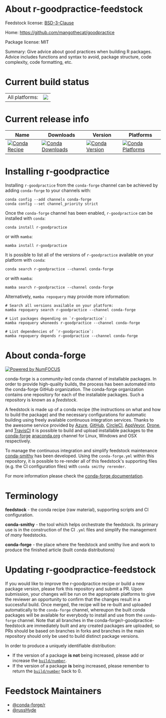About r-goodpractice-feedstock
==============================

Feedstock license: [BSD-3-Clause](https://github.com/conda-forge/r-goodpractice-feedstock/blob/main/LICENSE.txt)

Home: https://github.com/mangothecat/goodpractice

Package license: MIT

Summary: Give advice about good practices when building R packages. Advice includes functions and syntax to avoid, package structure, code complexity, code formatting, etc.

Current build status
====================


<table><tr><td>All platforms:</td>
    <td>
      <a href="https://dev.azure.com/conda-forge/feedstock-builds/_build/latest?definitionId=2588&branchName=main">
        <img src="https://dev.azure.com/conda-forge/feedstock-builds/_apis/build/status/r-goodpractice-feedstock?branchName=main">
      </a>
    </td>
  </tr>
</table>

Current release info
====================

| Name | Downloads | Version | Platforms |
| --- | --- | --- | --- |
| [![Conda Recipe](https://img.shields.io/badge/recipe-r--goodpractice-green.svg)](https://anaconda.org/conda-forge/r-goodpractice) | [![Conda Downloads](https://img.shields.io/conda/dn/conda-forge/r-goodpractice.svg)](https://anaconda.org/conda-forge/r-goodpractice) | [![Conda Version](https://img.shields.io/conda/vn/conda-forge/r-goodpractice.svg)](https://anaconda.org/conda-forge/r-goodpractice) | [![Conda Platforms](https://img.shields.io/conda/pn/conda-forge/r-goodpractice.svg)](https://anaconda.org/conda-forge/r-goodpractice) |

Installing r-goodpractice
=========================

Installing `r-goodpractice` from the `conda-forge` channel can be achieved by adding `conda-forge` to your channels with:

```
conda config --add channels conda-forge
conda config --set channel_priority strict
```

Once the `conda-forge` channel has been enabled, `r-goodpractice` can be installed with `conda`:

```
conda install r-goodpractice
```

or with `mamba`:

```
mamba install r-goodpractice
```

It is possible to list all of the versions of `r-goodpractice` available on your platform with `conda`:

```
conda search r-goodpractice --channel conda-forge
```

or with `mamba`:

```
mamba search r-goodpractice --channel conda-forge
```

Alternatively, `mamba repoquery` may provide more information:

```
# Search all versions available on your platform:
mamba repoquery search r-goodpractice --channel conda-forge

# List packages depending on `r-goodpractice`:
mamba repoquery whoneeds r-goodpractice --channel conda-forge

# List dependencies of `r-goodpractice`:
mamba repoquery depends r-goodpractice --channel conda-forge
```


About conda-forge
=================

[![Powered by
NumFOCUS](https://img.shields.io/badge/powered%20by-NumFOCUS-orange.svg?style=flat&colorA=E1523D&colorB=007D8A)](https://numfocus.org)

conda-forge is a community-led conda channel of installable packages.
In order to provide high-quality builds, the process has been automated into the
conda-forge GitHub organization. The conda-forge organization contains one repository
for each of the installable packages. Such a repository is known as a *feedstock*.

A feedstock is made up of a conda recipe (the instructions on what and how to build
the package) and the necessary configurations for automatic building using freely
available continuous integration services. Thanks to the awesome service provided by
[Azure](https://azure.microsoft.com/en-us/services/devops/), [GitHub](https://github.com/),
[CircleCI](https://circleci.com/), [AppVeyor](https://www.appveyor.com/),
[Drone](https://cloud.drone.io/welcome), and [TravisCI](https://travis-ci.com/)
it is possible to build and upload installable packages to the
[conda-forge](https://anaconda.org/conda-forge) [anaconda.org](https://anaconda.org/)
channel for Linux, Windows and OSX respectively.

To manage the continuous integration and simplify feedstock maintenance
[conda-smithy](https://github.com/conda-forge/conda-smithy) has been developed.
Using the ``conda-forge.yml`` within this repository, it is possible to re-render all of
this feedstock's supporting files (e.g. the CI configuration files) with ``conda smithy rerender``.

For more information please check the [conda-forge documentation](https://conda-forge.org/docs/).

Terminology
===========

**feedstock** - the conda recipe (raw material), supporting scripts and CI configuration.

**conda-smithy** - the tool which helps orchestrate the feedstock.
                   Its primary use is in the construction of the CI ``.yml`` files
                   and simplify the management of *many* feedstocks.

**conda-forge** - the place where the feedstock and smithy live and work to
                  produce the finished article (built conda distributions)


Updating r-goodpractice-feedstock
=================================

If you would like to improve the r-goodpractice recipe or build a new
package version, please fork this repository and submit a PR. Upon submission,
your changes will be run on the appropriate platforms to give the reviewer an
opportunity to confirm that the changes result in a successful build. Once
merged, the recipe will be re-built and uploaded automatically to the
`conda-forge` channel, whereupon the built conda packages will be available for
everybody to install and use from the `conda-forge` channel.
Note that all branches in the conda-forge/r-goodpractice-feedstock are
immediately built and any created packages are uploaded, so PRs should be based
on branches in forks and branches in the main repository should only be used to
build distinct package versions.

In order to produce a uniquely identifiable distribution:
 * If the version of a package **is not** being increased, please add or increase
   the [``build/number``](https://docs.conda.io/projects/conda-build/en/latest/resources/define-metadata.html#build-number-and-string).
 * If the version of a package **is** being increased, please remember to return
   the [``build/number``](https://docs.conda.io/projects/conda-build/en/latest/resources/define-metadata.html#build-number-and-string)
   back to 0.

Feedstock Maintainers
=====================

* [@conda-forge/r](https://github.com/conda-forge/r/)
* [@russHyde](https://github.com/russHyde/)

